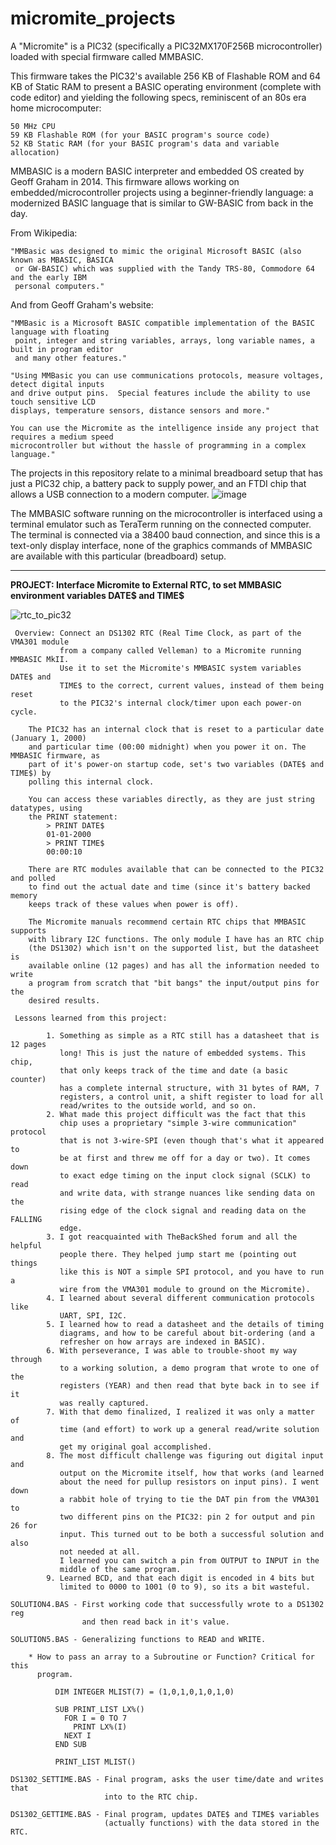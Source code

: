 # micromite_projects
A "Micromite" is a PIC32 (specifically a PIC32MX170F256B microcontroller) loaded with special firmware called MMBASIC. 

This firmware takes the PIC32's available 256 KB of Flashable ROM and 64 KB of Static RAM to present a BASIC operating environment (complete with code editor) and yielding the following specs, reminiscent of an 80s era home microcomputer:

    50 MHz CPU
    59 KB Flashable ROM (for your BASIC program's source code)
    52 KB Static RAM (for your BASIC program's data and variable allocation)

MMBASIC is a modern BASIC interpreter and embedded OS created by Geoff Graham in 2014. This firmware allows working on embedded/microcontroller projects using a beginner-friendly language: a modernized BASIC language that is similar to GW-BASIC from back in the day. 

From Wikipedia: 

    "MMBasic was designed to mimic the original Microsoft BASIC (also known as MBASIC, BASICA 
     or GW-BASIC) which was supplied with the Tandy TRS-80, Commodore 64 and the early IBM 
     personal computers."  

And from Geoff Graham's website: 

    "MMBasic is a Microsoft BASIC compatible implementation of the BASIC language with floating 
     point, integer and string variables, arrays, long variable names, a built in program editor 
     and many other features." 

    "Using MMBasic you can use communications protocols, measure voltages, detect digital inputs 
    and drive output pins.  Special features include the ability to use touch sensitive LCD 
    displays, temperature sensors, distance sensors and more."

    You can use the Micromite as the intelligence inside any project that requires a medium speed 
    microcontroller but without the hassle of programming in a complex language."

The projects in this repository relate to a minimal breadboard setup that has just a PIC32 chip, a battery pack to supply power, and an FTDI chip that allows a USB connection to a modern computer. ![image](https://github.com/dvanaria/micromite_projects/assets/14303838/2ea1959f-071b-4436-a6c3-5d56a6057c80)

The MMBASIC software running on the microcontroller is interfaced using a terminal emulator such as TeraTerm running on the connected computer. The terminal is connected via a 38400 baud connection, and since this is a text-only display interface, none of the graphics commands of MMBASIC are available with this particular (breadboard) setup.

**********************   
**PROJECT: Interface Micromite to External RTC, to set MMBASIC environment variables DATE$ and TIME$**

![rtc_to_pic32](https://github.com/dvanaria/micromite_projects/assets/14303838/72fdc2cd-e3e6-46f6-b329-dfc0f4f164cd)

     Overview: Connect an DS1302 RTC (Real Time Clock, as part of the VMA301 module
               from a company called Velleman) to a Micromite running MMBASIC MkII.
               Use it to set the Micromite's MMBASIC system variables DATE$ and 
               TIME$ to the correct, current values, instead of them being reset
               to the PIC32's internal clock/timer upon each power-on cycle.

        The PIC32 has an internal clock that is reset to a particular date (January 1, 2000) 
        and particular time (00:00 midnight) when you power it on. The MMBASIC firmware, as
        part of it's power-on startup code, set's two variables (DATE$ and TIME$) by 
        polling this internal clock.
        
        You can access these variables directly, as they are just string datatypes, using
        the PRINT statement:
            > PRINT DATE$
            01-01-2000
            > PRINT TIME$
            00:00:10

        There are RTC modules available that can be connected to the PIC32 and polled
        to find out the actual date and time (since it's battery backed memory
        keeps track of these values when power is off). 

        The Micromite manuals recommend certain RTC chips that MMBASIC supports
        with library I2C functions. The only module I have has an RTC chip
        (the DS1302) which isn't on the supported list, but the datasheet is
        available online (12 pages) and has all the information needed to write
        a program from scratch that "bit bangs" the input/output pins for the
        desired results.

     Lessons learned from this project:

            1. Something as simple as a RTC still has a datasheet that is 12 pages
               long! This is just the nature of embedded systems. This chip,
               that only keeps track of the time and date (a basic counter)
               has a complete internal structure, with 31 bytes of RAM, 7 
               registers, a control unit, a shift register to load for all
               read/writes to the outside world, and so on. 
            2. What made this project difficult was the fact that this
               chip uses a proprietary "simple 3-wire communication" protocol
               that is not 3-wire-SPI (even though that's what it appeared to
               be at first and threw me off for a day or two). It comes down
               to exact edge timing on the input clock signal (SCLK) to read
               and write data, with strange nuances like sending data on the
               rising edge of the clock signal and reading data on the FALLING
               edge.
            3. I got reacquainted with TheBackShed forum and all the helpful
               people there. They helped jump start me (pointing out things 
               like this is NOT a simple SPI protocol, and you have to run a
               wire from the VMA301 module to ground on the Micromite).
            4. I learned about several different communication protocols like
               UART, SPI, I2C.
            5. I learned how to read a datasheet and the details of timing
               diagrams, and how to be careful about bit-ordering (and a 
               refresher on how arrays are indexed in BASIC).
            6. With perseverance, I was able to trouble-shoot my way through
               to a working solution, a demo program that wrote to one of the
               registers (YEAR) and then read that byte back in to see if it
               was really captured.
            7. With that demo finalized, I realized it was only a matter of
               time (and effort) to work up a general read/write solution and
               get my original goal accomplished. 
            8. The most difficult challenge was figuring out digital input and
               output on the Micromite itself, how that works (and learned 
               about the need for pullup resistors on input pins). I went down 
               a rabbit hole of trying to tie the DAT pin from the VMA301 to 
               two different pins on the PIC32: pin 2 for output and pin 26 for 
               input. This turned out to be both a successful solution and also 
               not needed at all.
               I learned you can switch a pin from OUTPUT to INPUT in the 
               middle of the same program.
            9. Learned BCD, and that each digit is encoded in 4 bits but 
               limited to 0000 to 1001 (0 to 9), so its a bit wasteful.

    SOLUTION4.BAS - First working code that successfully wrote to a DS1302 reg
                    and then read back in it's value.

    SOLUTION5.BAS - Generalizing functions to READ and WRITE.

        * How to pass an array to a Subroutine or Function? Critical for this
          program.

              DIM INTEGER MLIST(7) = (1,0,1,0,1,0,1,0)
 
              SUB PRINT_LIST LX%()
                FOR I = 0 TO 7
                  PRINT LX%(I)
                NEXT I
              END SUB

              PRINT_LIST MLIST()

    DS1302_SETTIME.BAS - Final program, asks the user time/date and writes that
                         into to the RTC chip.

    DS1302_GETTIME.BAS - Final program, updates DATE$ and TIME$ variables
                         (actually functions) with the data stored in the RTC.
